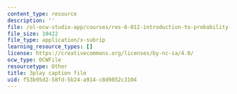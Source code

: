 ```yaml
---
content_type: resource
description: ''
file: /ol-ocw-studio-app/courses/res-6-012-introduction-to-probability-spring-2018/f53b95d258fd5b24a914c8d9852c3104_tzW5jlfEvwU.vtt
file_size: 10422
file_type: application/x-subrip
learning_resource_types: []
license: https://creativecommons.org/licenses/by-nc-sa/4.0/
ocw_type: OCWFile
resourcetype: Other
title: 3play caption file
uid: f53b95d2-58fd-5b24-a914-c8d9852c3104
---
```

